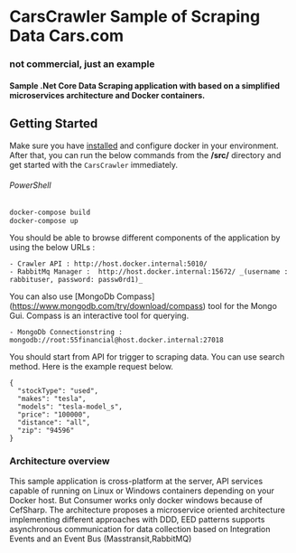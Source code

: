 # CarsCrawler Sample of Scraping Data Cars.com 
### not commercial, just an example

#### Sample .Net Core Data Scraping application with based on a simplified microservices architecture and Docker containers.

## Getting Started

Make sure you have [installed](https://docs.docker.com/docker-for-windows/install/) and configure docker in your environment. After that, you can run the below commands from the **/src/** directory and get started with the `CarsCrawler` immediately.

###### PowerShell
```powershell
docker-compose build
docker-compose up
```
You should be able to browse different components of the application by using the below URLs :

```
- Crawler API : http://host.docker.internal:5010/
- RabbitMq Manager :  http://host.docker.internal:15672/ _(username : rabbituser, password: passw0rd1)_
```

You can also use [MongoDb Compass] (https://www.mongodb.com/try/download/compass) tool for the Mongo Gui. Compass is an interactive tool for querying. 

```
- MongoDb Connectionstring : mongodb://root:55financial@host.docker.internal:27018
```

You should start from API for trigger to scraping data. You can use search method. Here is the example request below.

```
{
  "stockType": "used",
  "makes": "tesla",
  "models": "tesla-model_s",
  "price": "100000",
  "distance": "all",
  "zip": "94596"
}
```

### Architecture overview

This sample application is cross-platform at the server, API services capable of running on Linux or Windows containers depending on your Docker host. But Consumer works only docker windows because of CefSharp.
The architecture proposes a microservice oriented architecture  implementing different approaches with DDD, EED patterns supports asynchronous communication for data collection  based on Integration Events and an Event Bus (Masstransit,RabbitMQ)



